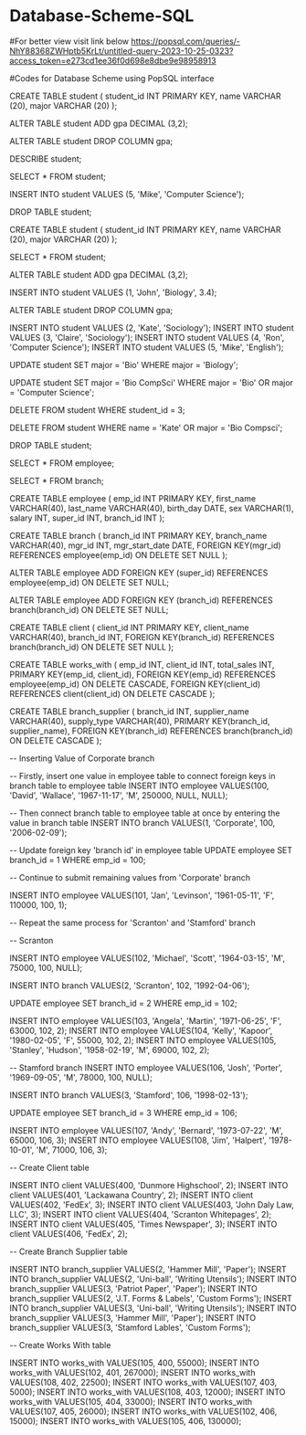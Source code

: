# Database-Scheme-SQL

#For better view visit link below
https://popsql.com/queries/-NhY88368ZWHptb5KrLt/untitled-query-2023-10-25-0323?access_token=e273cd1ee36f0d698e8dbe9e98958913

#Codes for Database Scheme using PopSQL interface


CREATE TABLE student (
    student_id INT PRIMARY KEY,
    name VARCHAR (20),
    major VARCHAR (20)
);

ALTER TABLE student ADD gpa DECIMAL (3,2);

ALTER TABLE student DROP COLUMN gpa;

DESCRIBE student;

SELECT * FROM student;

INSERT INTO student VALUES (5, 'Mike', 'Computer Science');

DROP TABLE student;

CREATE TABLE student (
    student_id INT PRIMARY KEY,
    name VARCHAR (20),
    major VARCHAR (20)
);

SELECT * FROM student;

ALTER TABLE student ADD gpa DECIMAL (3,2);

INSERT INTO student VALUES (1, 'John', 'Biology', 3.4);

ALTER TABLE student DROP COLUMN gpa;

INSERT INTO student VALUES (2, 'Kate', 'Sociology');
INSERT INTO student VALUES (3, 'Claire', 'Sociology');
INSERT INTO student VALUES (4, 'Ron', 'Computer Science');
INSERT INTO student VALUES (5, 'Mike', 'English');

UPDATE student 
SET major = 'Bio'
WHERE major = 'Biology';

UPDATE student
SET major = 'Bio CompSci'
WHERE major = 'Bio' OR major = 'Computer Science';

DELETE FROM student
WHERE student_id = 3;

DELETE FROM student
WHERE name = 'Kate' OR major = 'Bio Compsci';

DROP TABLE student;

SELECT * FROM employee;

SELECT * FROM branch;

CREATE TABLE employee (
  emp_id INT PRIMARY KEY,
  first_name VARCHAR(40),
  last_name VARCHAR(40),
  birth_day DATE,
  sex VARCHAR(1),
  salary INT,
  super_id INT,
  branch_id INT
);

CREATE TABLE branch (
  branch_id INT PRIMARY KEY,
  branch_name VARCHAR(40),
  mgr_id INT,
  mgr_start_date DATE,
  FOREIGN KEY(mgr_id) REFERENCES employee(emp_id) ON DELETE SET NULL
);

ALTER TABLE employee
ADD FOREIGN KEY (super_id)
REFERENCES employee(emp_id)
ON DELETE SET NULL;

ALTER TABLE employee
ADD FOREIGN KEY (branch_id)
REFERENCES branch(branch_id)
ON DELETE SET NULL;


CREATE TABLE client (
  client_id INT PRIMARY KEY,
  client_name VARCHAR(40),
  branch_id INT,
  FOREIGN KEY(branch_id) REFERENCES branch(branch_id) ON DELETE SET NULL
);


CREATE TABLE works_with (
  emp_id INT,
  client_id INT,
  total_sales INT,
  PRIMARY KEY(emp_id, client_id),
  FOREIGN KEY(emp_id) REFERENCES employee(emp_id) ON DELETE CASCADE,
  FOREIGN KEY(client_id) REFERENCES client(client_id) ON DELETE CASCADE
);

CREATE TABLE branch_supplier (
  branch_id INT,
  supplier_name VARCHAR(40),
  supply_type VARCHAR(40),
  PRIMARY KEY(branch_id, supplier_name),
  FOREIGN KEY(branch_id) REFERENCES branch(branch_id) ON DELETE CASCADE
);

-- Inserting Value of Corporate branch

-- Firstly, insert one value in employee table to connect foreign keys in branch table to employee table
INSERT INTO employee VALUES(100, 'David', 'Wallace', '1967-11-17', 'M', 250000, NULL, NULL);

-- Then connect branch table to employee table at once by entering the value in branch table
INSERT INTO branch VALUES(1, 'Corporate', 100, '2006-02-09');

-- Update foreign key 'branch id' in employee table
UPDATE employee
SET branch_id = 1
WHERE emp_id = 100;

-- Continue to submit remaining values from 'Corporate' branch

INSERT INTO employee VALUES(101, 'Jan', 'Levinson', '1961-05-11', 'F', 110000, 100, 1);

-- Repeat the same process for 'Scranton' and 'Stamford' branch

-- Scranton

INSERT INTO employee VALUES(102, 'Michael', 'Scott', '1964-03-15', 'M', 75000, 100, NULL);

INSERT INTO branch VALUES(2, 'Scranton', 102, '1992-04-06');

UPDATE employee
SET branch_id = 2
WHERE emp_id = 102;

INSERT INTO employee VALUES(103, 'Angela', 'Martin', '1971-06-25', 'F', 63000, 102, 2);
INSERT INTO employee VALUES(104, 'Kelly', 'Kapoor', '1980-02-05', 'F', 55000, 102, 2);
INSERT INTO employee VALUES(105, 'Stanley', 'Hudson', '1958-02-19', 'M', 69000, 102, 2);

-- Stamford branch
INSERT INTO employee VALUES(106, 'Josh', 'Porter', '1969-09-05', 'M', 78000, 100, NULL);

INSERT INTO branch VALUES(3, 'Stamford', 106, '1998-02-13');

UPDATE employee
SET branch_id = 3
WHERE emp_id = 106;

INSERT INTO employee VALUES(107, 'Andy', 'Bernard', '1973-07-22', 'M', 65000, 106, 3);
INSERT INTO employee VALUES(108, 'Jim', 'Halpert', '1978-10-01', 'M', 71000, 106, 3);

-- Create Client table

INSERT INTO client VALUES(400, 'Dunmore Highschool', 2);
INSERT INTO client VALUES(401, 'Lackawana Country', 2);
INSERT INTO client VALUES(402, 'FedEx', 3);
INSERT INTO client VALUES(403, 'John Daly Law, LLC', 3);
INSERT INTO client VALUES(404, 'Scranton Whitepages', 2);
INSERT INTO client VALUES(405, 'Times Newspaper', 3);
INSERT INTO client VALUES(406, 'FedEx', 2);

-- Create Branch Supplier table

INSERT INTO branch_supplier VALUES(2, 'Hammer Mill', 'Paper');
INSERT INTO branch_supplier VALUES(2, 'Uni-ball', 'Writing Utensils');
INSERT INTO branch_supplier VALUES(3, 'Patriot Paper', 'Paper');
INSERT INTO branch_supplier VALUES(2, 'J.T. Forms & Labels', 'Custom Forms');
INSERT INTO branch_supplier VALUES(3, 'Uni-ball', 'Writing Utensils');
INSERT INTO branch_supplier VALUES(3, 'Hammer Mill', 'Paper');
INSERT INTO branch_supplier VALUES(3, 'Stamford Lables', 'Custom Forms');

-- Create Works With table

INSERT INTO works_with VALUES(105, 400, 55000);
INSERT INTO works_with VALUES(102, 401, 267000);
INSERT INTO works_with VALUES(108, 402, 22500);
INSERT INTO works_with VALUES(107, 403, 5000);
INSERT INTO works_with VALUES(108, 403, 12000);
INSERT INTO works_with VALUES(105, 404, 33000);
INSERT INTO works_with VALUES(107, 405, 26000);
INSERT INTO works_with VALUES(102, 406, 15000);
INSERT INTO works_with VALUES(105, 406, 130000);
